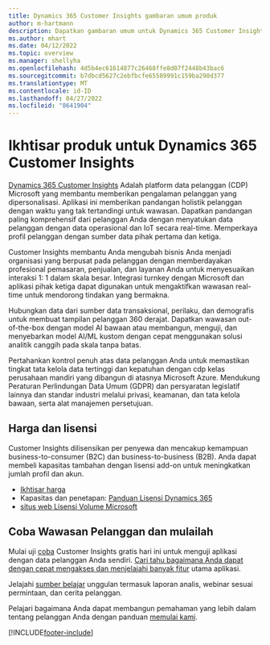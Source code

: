 ```yaml
---
title: Dynamics 365 Customer Insights gambaran umum produk
author: m-hartmann
description: Dapatkan gambaran umum untuk Dynamics 365 Customer Insights dan fitur utamanya.
ms.author: mhart
ms.date: 04/12/2022
ms.topic: overview
ms.manager: shellyha
ms.openlocfilehash: 4d5b4ec61614877c26468ffe8d07f2448b43bac6
ms.sourcegitcommit: b7dbcd5627c2ebfbcfe65589991c159ba290d377
ms.translationtype: MT
ms.contentlocale: id-ID
ms.lasthandoff: 04/27/2022
ms.locfileid: "8641904"
---
```

# <a name="product-overview-for-dynamics-365-customer-insights"></a>Ikhtisar produk untuk Dynamics 365 Customer Insights

[Dynamics 365 Customer Insights](https://dynamics.microsoft.com/ai/customer-insights/) Adalah platform data pelanggan (CDP) Microsoft yang membantu memberikan pengalaman pelanggan yang dipersonalisasi. Aplikasi ini memberikan pandangan holistik pelanggan dengan waktu yang tak tertandingi untuk wawasan. Dapatkan pandangan paling komprehensif dari pelanggan Anda dengan menyatukan data pelanggan dengan data operasional dan IoT secara real-time. Memperkaya profil pelanggan dengan sumber data pihak pertama dan ketiga. 

Customer Insights membantu Anda mengubah bisnis Anda menjadi organisasi yang berpusat pada pelanggan dengan memberdayakan profesional pemasaran, penjualan, dan layanan Anda untuk menyesuaikan interaksi 1: 1 dalam skala besar. Integrasi turnkey dengan Microsoft dan aplikasi pihak ketiga dapat digunakan untuk mengaktifkan wawasan real-time untuk mendorong tindakan yang bermakna.
 
Hubungkan data dari sumber data transaksional, perilaku, dan demografis untuk membuat tampilan pelanggan 360 derajat. Dapatkan wawasan out-of-the-box dengan model AI bawaan atau membangun, menguji, dan menyebarkan model AI/ML kustom dengan cepat menggunakan solusi analitik canggih pada skala tanpa batas.

Pertahankan kontrol penuh atas data pelanggan Anda untuk memastikan tingkat tata kelola data tertinggi dan kepatuhan dengan cdp kelas perusahaan mandiri yang dibangun di atasnya Microsoft Azure. Mendukung Peraturan Perlindungan Data Umum (GDPR) dan persyaratan legislatif lainnya dan standar industri melalui privasi, keamanan, dan tata kelola bawaan, serta alat manajemen persetujuan.

## <a name="pricing-and-licensing"></a>Harga dan lisensi
Customer Insights dilisensikan per penyewa dan mencakup kemampuan business-to-consumer (B2C) dan business-to-business (B2B). Anda dapat membeli kapasitas tambahan dengan lisensi add-on untuk meningkatkan jumlah profil dan akun.

- [Ikhtisar harga](https://dynamics.microsoft.com/ai/customer-insights/pricing/)
- Kapasitas dan penetapan: [Panduan Lisensi Dynamics 365](https://go.microsoft.com/fwlink/?LinkId=866544)
- [situs web Lisensi Volume Microsoft](https://www.microsoft.com/licensing/how-to-buy/how-to-buy)

## <a name="try-customer-insights-and-get-started"></a>Coba Wawasan Pelanggan dan mulailah

Mulai uji [coba](https://signup.microsoft.com/create-account/signup?SKU=036c2481-aa8a-47cd-ab43-324f0c157c2d&ali=1&RU=https:%2F%2Fhome.ci.ai.dynamics.com%2Fstart%2Ftrial&products=036c2481-aa8a-47cd-ab43-324f0c157c2d) Customer Insights gratis hari ini untuk menguji aplikasi dengan data pelanggan Anda sendiri. [Cari tahu bagaimana Anda dapat dengan cepat mengakses dan menjelajahi banyak fitur](trial-signup.md) utama aplikasi. 

Jelajahi [sumber belajar](https://dynamics.microsoft.com/ai/customer-insights/resources/) unggulan termasuk laporan analis, webinar sesuai permintaan, dan cerita pelanggan.

Pelajari bagaimana Anda dapat membangun pemahaman yang lebih dalam tentang pelanggan Anda dengan panduan [memulai kami](get-started.md).

[!INCLUDE[footer-include](includes/footer-banner.md)]
